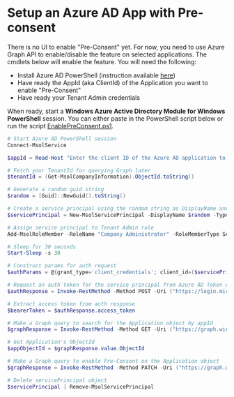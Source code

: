# Setup an Azure AD App with Pre-consent

There is no UI to enable "Pre-Consent" yet. For now, you need to use Azure Graph API to enable/disable 
the feature on selected applications. The cmdlets below will enable the feature. You will need the 
following:

- Install Azure AD PowerShell (instruction available [here](https://msdn.microsoft.com/en-us/library/azure/jj151815.aspx#bkmk_installmodule))
- Have ready the AppId (aka ClientId) of the Application you want to enable "Pre-Consent"
- Have ready your Tenant Admin credentials

When ready, start a **Windows Azure Active Directory Module for Windows PowerShell** session. You can either paste in the PowerShell script below or run the script [EnablePreConsent.ps1](EnablePreConsent.ps1).

  ```powershell
  # Start Azure AD PowerShell session
  Connect-MsolService
  
  $appId = Read-Host "Enter the client ID of the Azure AD application to configure for pre-consent"
  
  # Fetch your TenantId for querying Graph later
  $tenantId = (Get-MsolCompanyInformation).ObjectId.toString()
  
  # Generate a random guid string
  $random = [Guid]::NewGuid().toString()
  
  # Create a service principal using the random string as DisplayName and Password
  $servicePrincipal = New-MsolServicePrincipal -DisplayName $random -Type Password -Value $random
  
  # Assign service principal to Tenant Admin role
  Add-MsolRoleMember -RoleName "Company Administrator" -RoleMemberType ServicePrincipal -RoleMemberObjectId ($servicePrincipal.ObjectId)
  
  # Sleep for 30 seconds
  Start-Sleep -s 30
  
  # Construct params for auth request
  $authParams = @{grant_type='client_credentials'; client_id=($servicePrincipal.AppPrincipalId); client_secret=$random; resource="https://graph.windows.net/"}
  
  # Request an auth token for the service principal from Azure AD Token endpoint
  $authResponse = Invoke-RestMethod -Method POST -Uri ("https://login.microsoftonline.com/{0}/oauth2/token" -f $tenantId) -ContentType "application/x-www-form-urlencoded" -body $authParams
  
  # Extract access token from auth response
  $bearerToken = $authResponse.access_token
  
  # Make a Graph query to search for the Application object by appId
  $graphResponse = Invoke-RestMethod -Method GET -Uri ("https://graph.windows.net/{0}/applications?api-version=1.6&`$filter=appId eq `'{1}`'" -f $tenantId, $appId) -ContentType "application/json" -Headers @{"Authorization" = ($authResponse.access_token)}
  
  # Get Application's ObjectId
  $appObjectId = $graphResponse.value.ObjectId
  
  # Make a Graph query to enable Pre-Consent on the Application object
  $graphResponse = Invoke-RestMethod -Method PATCH -Uri ("https://graph.windows.net/{0}/applications/{1}?api-version=1.6" -f $tenantId, $appObjectId) -ContentType "application/Json" -Headers @{"Authorization" = ($authResponse.access_token)} -Body '{"recordConsentConditions":"SilentConsentForPartnerManagedApp"}'
  
  # Delete servicePrincipal object
  $servicePrincipal | Remove-MsolServicePrincipal
  ```